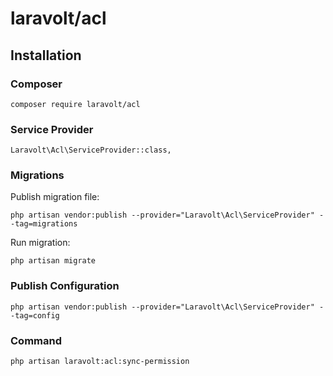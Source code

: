 # laravolt/acl

## Installation

### Composer
`composer require laravolt/acl`

### Service Provider
`Laravolt\Acl\ServiceProvider::class,`

### Migrations
Publish migration file:

`php artisan vendor:publish --provider="Laravolt\Acl\ServiceProvider" --tag=migrations`

Run migration:

`php artisan migrate`

### Publish Configuration
`php artisan vendor:publish --provider="Laravolt\Acl\ServiceProvider" --tag=config`

### Command
`php artisan laravolt:acl:sync-permission`
